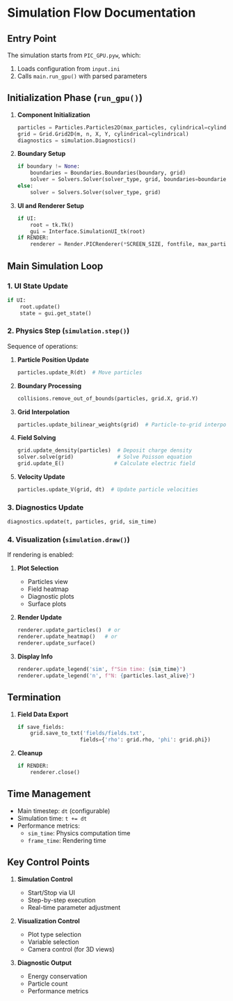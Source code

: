 # Simulation Flow Documentation

## Entry Point

The simulation starts from `PIC_GPU.pyw`, which:
1. Loads configuration from `input.ini`
2. Calls `main.run_gpu()` with parsed parameters

## Initialization Phase (`run_gpu()`)

1. **Component Initialization**
   ```python
   particles = Particles.Particles2D(max_particles, cylindrical=cylindrical)
   grid = Grid.Grid2D(m, n, X, Y, cylindrical=cylindrical)
   diagnostics = simulation.Diagnostics()
   ```

2. **Boundary Setup**
   ```python
   if boundary != None:
       boundaries = Boundaries.Boundaries(boundary, grid)
       solver = Solvers.Solver(solver_type, grid, boundaries=boundaries.conditions)
   else:
       solver = Solvers.Solver(solver_type, grid)
   ```

3. **UI and Renderer Setup**
   ```python
   if UI:
       root = tk.Tk()
       gui = Interface.SimulationUI_tk(root)
   if RENDER:
       renderer = Render.PICRenderer(*SCREEN_SIZE, fontfile, max_particles)
   ```

## Main Simulation Loop

### 1. UI State Update
```python
if UI:
    root.update()
    state = gui.get_state()
```

### 2. Physics Step (`simulation.step()`)
Sequence of operations:
1. **Particle Position Update**
   ```python
   particles.update_R(dt)  # Move particles
   ```

2. **Boundary Processing**
   ```python
   collisions.remove_out_of_bounds(particles, grid.X, grid.Y)
   ```

3. **Grid Interpolation**
   ```python
   particles.update_bilinear_weights(grid)  # Particle-to-grid interpolation
   ```

4. **Field Solving**
   ```python
   grid.update_density(particles)  # Deposit charge density
   solver.solve(grid)              # Solve Poisson equation
   grid.update_E()                # Calculate electric field
   ```

5. **Velocity Update**
   ```python
   particles.update_V(grid, dt)  # Update particle velocities
   ```

### 3. Diagnostics Update
```python
diagnostics.update(t, particles, grid, sim_time)
```

### 4. Visualization (`simulation.draw()`)
If rendering is enabled:
1. **Plot Selection**
   - Particles view
   - Field heatmap
   - Diagnostic plots
   - Surface plots

2. **Render Update**
   ```python
   renderer.update_particles()  # or
   renderer.update_heatmap()   # or
   renderer.update_surface()
   ```

3. **Display Info**
   ```python
   renderer.update_legend('sim', f"Sim time: {sim_time}")
   renderer.update_legend('n', f"N: {particles.last_alive}")
   ```

## Termination

1. **Field Data Export**
   ```python
   if save_fields:
       grid.save_to_txt('fields/fields.txt',
                       fields={'rho': grid.rho, 'phi': grid.phi})
   ```

2. **Cleanup**
   ```python
   if RENDER:
       renderer.close()
   ```

## Time Management

- Main timestep: `dt` (configurable)
- Simulation time: `t += dt`
- Performance metrics:
  - `sim_time`: Physics computation time
  - `frame_time`: Rendering time

## Key Control Points

1. **Simulation Control**
   - Start/Stop via UI
   - Step-by-step execution
   - Real-time parameter adjustment

2. **Visualization Control**
   - Plot type selection
   - Variable selection
   - Camera control (for 3D views)

3. **Diagnostic Output**
   - Energy conservation
   - Particle count
   - Performance metrics